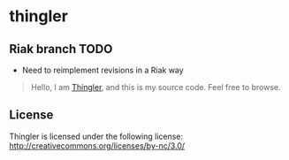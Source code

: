 thingler
========

## Riak branch TODO

 - Need to reimplement revisions in a Riak way

> Hello, I am [Thingler](http://thingler.com), and this is my source code. Feel free to browse.

License
-------

Thingler is licensed under the following license: <http://creativecommons.org/licenses/by-nc/3.0/>
